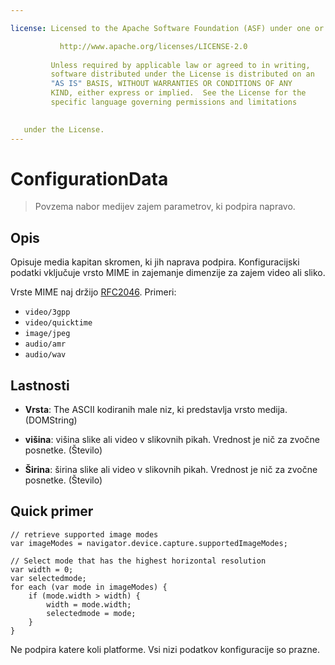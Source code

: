 ```yaml
---

license: Licensed to the Apache Software Foundation (ASF) under one or more contributor license agreements. See the NOTICE file distributed with this work for additional information regarding copyright ownership. The ASF licenses this file to you under the Apache License, Version 2.0 (the "License"); you may not use this file except in compliance with the License. You may obtain a copy of the License at

           http://www.apache.org/licenses/LICENSE-2.0
    
         Unless required by applicable law or agreed to in writing,
         software distributed under the License is distributed on an
         "AS IS" BASIS, WITHOUT WARRANTIES OR CONDITIONS OF ANY
         KIND, either express or implied.  See the License for the
         specific language governing permissions and limitations
    

   under the License.
---
```


# ConfigurationData

> Povzema nabor medijev zajem parametrov, ki podpira napravo.

## Opis

Opisuje media kapitan skromen, ki jih naprava podpira. Konfiguracijski podatki vključuje vrsto MIME in zajemanje dimenzije za zajem video ali sliko.

Vrste MIME naj držijo [RFC2046][1]. Primeri:

 [1]: http://www.ietf.org/rfc/rfc2046.txt

*   `video/3gpp`
*   `video/quicktime`
*   `image/jpeg`
*   `audio/amr`
*   `audio/wav`

## Lastnosti

*   **Vrsta**: The ASCII kodiranih male niz, ki predstavlja vrsto medija. (DOMString)

*   **višina**: višina slike ali video v slikovnih pikah. Vrednost je nič za zvočne posnetke. (Število)

*   **Širina**: širina slike ali video v slikovnih pikah. Vrednost je nič za zvočne posnetke. (Število)

## Quick primer

    // retrieve supported image modes
    var imageModes = navigator.device.capture.supportedImageModes;
    
    // Select mode that has the highest horizontal resolution
    var width = 0;
    var selectedmode;
    for each (var mode in imageModes) {
        if (mode.width > width) {
            width = mode.width;
            selectedmode = mode;
        }
    }
    

Ne podpira katere koli platforme. Vsi nizi podatkov konfiguracije so prazne.